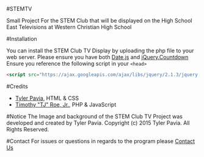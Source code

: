 #STEMTV

Small Project For the STEM Club that will be displayed on the High School East Televisions at Western Christian High School

#Installation

You can install the STEM Club TV Display by uploading the php file to your web server. Please ensure you have both [Date.js](http://www.datejs.com/) and [jQuery.Countdown](http://hilios.github.io/jQuery.countdown/)
Ensure you reference the following script in your `<head>`
```html
<script src="https://ajax.googleapis.com/ajax/libs/jquery/2.1.3/jquery.min.js"></script>
```

#Credits
- [Tyler Pavia](http://github.com/TylerPa), HTML & CSS
- [Timothy "TJ" Roe, Jr.](http://github.com/timroejr), PHP & JavaScript

#Notice
The Image and background of the STEM Club TV Project was developed and created by Tyler Pavia. Copyright (c) 2015 Tyler Pavia. All Rights Reserved.

#Contact
For issues or questions in regards to the program please [Contact Us](Timothy.Roe@mywcs.com)


